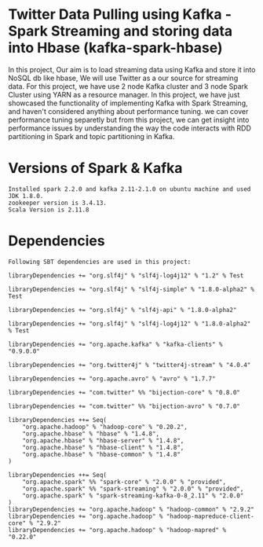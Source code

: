 # Twitter Data Pulling using Kafka - Spark Streaming and storing data into Hbase (kafka-spark-hbase)

In this project, Our aim is to load streaming data using Kafka and store it into NoSQL db like hbase, We will use Twitter as a our source for streaming data.
For this project, we have use 2 node Kafka cluster and 3 node Spark Cluster using YARN as a resource manager. In this project, we have just showcased the functionality of implementing Kafka with Spark Streaming, and haven't considered anything about performance tuning. we can cover performance tuning separetly but from this project, we can get insight into performance issues by understanding the way the code interacts with RDD partitioning in Spark and topic partitioning in Kafka.

# Versions of Spark & Kafka
	Installed spark 2.2.0 and kafka 2.11-2.1.0 on ubuntu machine and used JDK 1.8.0.
	zookeeper version is 3.4.13.
	Scala Version is 2.11.8
	
# Dependencies
	Following SBT dependencies are used in this project:
	
	libraryDependencies += "org.slf4j" % "slf4j-log4j12" % "1.2" % Test

	libraryDependencies += "org.slf4j" % "slf4j-simple" % "1.8.0-alpha2" % Test

	libraryDependencies += "org.slf4j" % "slf4j-api" % "1.8.0-alpha2"

	libraryDependencies += "org.slf4j" % "slf4j-log4j12" % "1.8.0-alpha2" % Test

	libraryDependencies += "org.apache.kafka" % "kafka-clients" % "0.9.0.0"

	libraryDependencies += "org.twitter4j" % "twitter4j-stream" % "4.0.4"
	
	libraryDependencies += "org.apache.avro" % "avro" % "1.7.7"
	
	libraryDependencies += "com.twitter" %% "bijection-core" % "0.8.0"
	
	libraryDependencies += "com.twitter" %% "bijection-avro" % "0.7.0"
	
	libraryDependencies ++= Seq(
		"org.apache.hadoop" % "hadoop-core" % "0.20.2",
		"org.apache.hbase" % "hbase" % "1.4.8",
		"org.apache.hbase" % "hbase-server" % "1.4.8",
		"org.apache.hbase" % "hbase-client" % "1.4.8",
		"org.apache.hbase" % "hbase-common" % "1.4.8"
	)
	
	libraryDependencies ++= Seq(
		"org.apache.spark" %% "spark-core" % "2.0.0" % "provided",
		"org.apache.spark" %% "spark-streaming" % "2.0.0" % "provided",
		"org.apache.spark" % "spark-streaming-kafka-0-8_2.11" % "2.0.0"
	)
	libraryDependencies += "org.apache.hadoop" % "hadoop-common" % "2.9.2"
	libraryDependencies += "org.apache.hadoop" % "hadoop-mapreduce-client-core" % "2.9.2"
	libraryDependencies += "org.apache.hadoop" % "hadoop-mapred" % "0.22.0"


